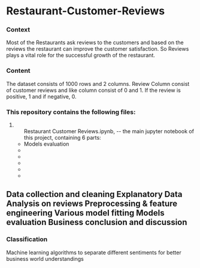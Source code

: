 # Restaurant-Customer-Reviews
### Context 
Most of the Restaurants ask reviews to the customers and based on the reviews the restaurant can improve the customer satisfaction. So Reviews plays a vital role for the successful growth of the restaurant.  
### Content 
The dataset consists of 1000 rows and 2 columns. Review Column consist of customer reviews and like column consist of 0 and 1. If the review is positive, 1 and if negative, 0.

### This repository contains the following files:
<ol>
  <li><ul>Restaurant Customer Reviews.ipynb, -- the main jupyter notebook of this project, containing 6 parts:</li>
  <li>Models evaluation</li>
  <li></li>
  <li></li>
  <li></li>
  <li></li>
  <li></li>
</ol>

Data collection and cleaning
Explanatory Data Analysis on reviews
Preprocessing & feature engineering
Various model fitting
Models evaluation
Business conclusion and discussion
---

### Classification
Machine learning algorithms to separate different sentiments for better business world understandings
